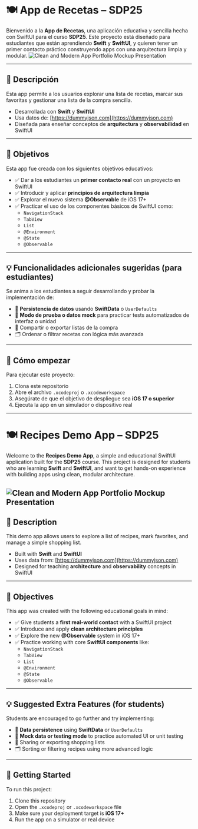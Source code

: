 # 🍽️ App de Recetas – SDP25

Bienvenido a la **App de Recetas**, una aplicación educativa y sencilla hecha con SwiftUI para el curso **SDP25**. Este proyecto está diseñado para estudiantes que están aprendiendo **Swift** y **SwiftUI**, y quieren tener un primer contacto práctico construyendo apps con una arquitectura limpia y modular.
![Clean and Modern App Portfolio Mockup Presentation](https://github.com/user-attachments/assets/34139a4e-8e72-4f10-b959-5b48e89179e1)

---

## 📖 Descripción

Esta app permite a los usuarios explorar una lista de recetas, marcar sus favoritas y gestionar una lista de la compra sencilla.

- Desarrollada con **Swift** y **SwiftUI**
- Usa datos de: [https://dummyjson.com](https://dummyjson.com)
- Diseñada para enseñar conceptos de **arquitectura** y **observabilidad** en SwiftUI

---

## 🎯 Objetivos

Esta app fue creada con los siguientes objetivos educativos:

- ✅ Dar a los estudiantes un **primer contacto real** con un proyecto en SwiftUI
- ✅ Introducir y aplicar **principios de arquitectura limpia**
- ✅ Explorar el nuevo sistema **@Observable** de iOS 17+
- ✅ Practicar el uso de los componentes básicos de SwiftUI como:
  - `NavigationStack`
  - `TabView`
  - `List`
  - `@Environment`
  - `@State`
  - `@Observable`

---

## 💡 Funcionalidades adicionales sugeridas (para estudiantes)

Se anima a los estudiantes a seguir desarrollando y probar la implementación de:

- 💾 **Persistencia de datos** usando **SwiftData** o `UserDefaults`
- 🧪 **Modo de prueba o datos mock** para practicar tests automatizados de interfaz o unidad
- 📲 Compartir o exportar listas de la compra
- 🗂️ Ordenar o filtrar recetas con lógica más avanzada

---

## 🚀 Cómo empezar

Para ejecutar este proyecto:

1. Clona este repositorio
2. Abre el archivo `.xcodeproj` o `.xcodeworkspace`
3. Asegúrate de que el objetivo de despliegue sea **iOS 17 o superior**
4. Ejecuta la app en un simulador o dispositivo real



--- 
# 🍽️ Recipes Demo App – SDP25

Welcome to the **Recipes Demo App**, a simple and educational SwiftUI application built for the **SDP25** course. This project is designed for students who are learning **Swift** and **SwiftUI**, and want to get hands-on experience with building apps using clean, modular architecture.

![Clean and Modern App Portfolio Mockup Presentation](https://github.com/user-attachments/assets/34139a4e-8e72-4f10-b959-5b48e89179e1)
---

## 📖 Description

This demo app allows users to explore a list of recipes, mark favorites, and manage a simple shopping list.

- Built with **Swift** and **SwiftUI**
- Uses data from: [https://dummyjson.com](https://dummyjson.com)
- Designed for teaching **architecture** and **observability** concepts in SwiftUI

---

## 🎯 Objectives

This app was created with the following educational goals in mind:

- ✅ Give students a **first real-world contact** with a SwiftUI project
- ✅ Introduce and apply **clean architecture principles**
- ✅ Explore the new **@Observable** system in iOS 17+
- ✅ Practice working with core **SwiftUI components** like:
  - `NavigationStack`
  - `TabView`
  - `List`
  - `@Environment`
  - `@State`
  - `@Observable`

---

## 💡 Suggested Extra Features (for students)

Students are encouraged to go further and try implementing:

- 💾 **Data persistence** using **SwiftData** or `UserDefaults`
- 🧪 **Mock data or testing mode** to practice automated UI or unit testing
- 📲 Sharing or exporting shopping lists
- 🗂️ Sorting or filtering recipes using more advanced logic

---

## 🚀 Getting Started

To run this project:

1. Clone this repository
2. Open the `.xcodeproj` or `.xcodeworkspace` file
3. Make sure your deployment target is **iOS 17+**
4. Run the app on a simulator or real device

